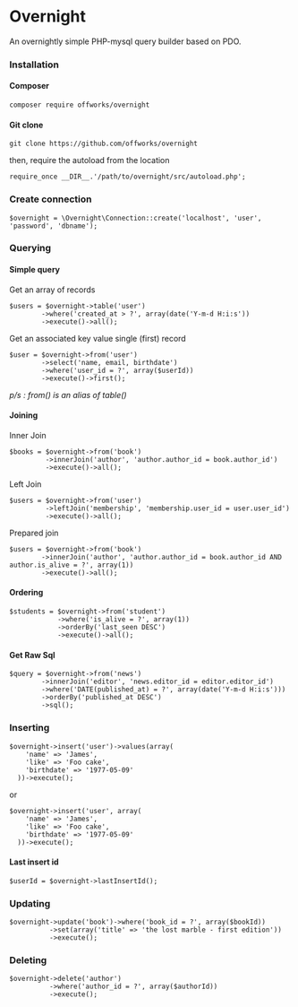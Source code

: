 # Overnight
An overnightly simple PHP-mysql query builder based on PDO.

### Installation
#### Composer
```
composer require offworks/overnight
```
#### Git clone
```
git clone https://github.com/offworks/overnight
```
then, require the autoload from the location
```
require_once __DIR__.'/path/to/overnight/src/autoload.php';
```

### Create connection
```
$overnight = \Overnight\Connection::create('localhost', 'user', 'password', 'dbname');
```

### Querying
#### Simple query
Get an array of records
```
$users = $overnight->table('user')
        ->where('created_at > ?', array(date('Y-m-d H:i:s'))
        ->execute()->all();
```
Get an associated key value single (first) record
```
$user = $overnight->from('user')
        ->select('name, email, birthdate')
        ->where('user_id = ?', array($userId))
        ->execute()->first();
```
*p/s : from() is an alias of table()*

#### Joining
Inner Join
```
$books = $overnight->from('book')
         ->innerJoin('author', 'author.author_id = book.author_id')
         ->execute()->all();
```
Left Join
```
$users = $overnight->from('user')
         ->leftJoin('membership', 'membership.user_id = user.user_id')
         ->execute()->all();
```
Prepared join
```
$users = $overnight->from('book')
        ->innerJoin('author', 'author.author_id = book.author_id AND author.is_alive = ?', array(1))
        ->execute()->all();
```

#### Ordering
```
$students = $overnight->from('student')
            ->where('is_alive = ?', array(1))
            ->orderBy('last_seen DESC')
            ->execute()->all();
```

#### Get Raw Sql
```
$query = $overnight->from('news')
        ->innerJoin('editor', 'news.editor_id = editor.editor_id')
        ->where('DATE(published_at) = ?', array(date('Y-m-d H:i:s')))
        ->orderBy('published_at DESC')
        ->sql();
```

### Inserting
```
$overnight->insert('user')->values(array(
    'name' => 'James',
    'like' => 'Foo cake',
    'birthdate' => '1977-05-09'
  ))->execute();
```
or
```
$overnight->insert('user', array(
    'name' => 'James',
    'like' => 'Foo cake',
    'birthdate' => '1977-05-09'
  ))->execute();
```

#### Last insert id
```
$userId = $overnight->lastInsertId();
```

### Updating
```
$overnight->update('book')->where('book_id = ?', array($bookId))
          ->set(array('title' => 'the lost marble - first edition'))
          ->execute();
```

### Deleting
```
$overnight->delete('author')
          ->where('author_id = ?', array($authorId))
          ->execute();
```
